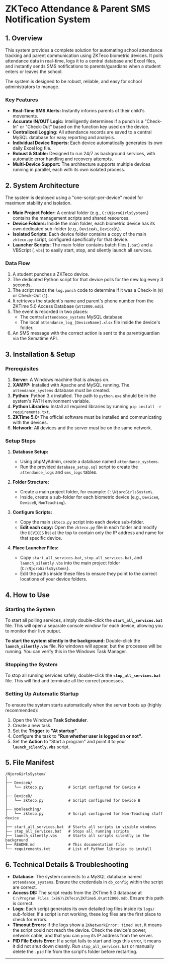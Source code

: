 # ZKTeco Attendance & Parent SMS Notification System

## 1. Overview

This system provides a complete solution for automating school attendance tracking and parent communication using ZKTeco biometric devices. It polls attendance data in real-time, logs it to a central database and Excel files, and instantly sends SMS notifications to parents/guardians when a student enters or leaves the school.

The system is designed to be robust, reliable, and easy for school administrators to manage.

### Key Features

*   **Real-Time SMS Alerts:** Instantly informs parents of their child's movements.
*   **Accurate IN/OUT Logic:** Intelligently determines if a punch is a "Check-In" or "Check-Out" based on the function key used on the device.
*   **Centralized Logging:** All attendance records are saved to a central MySQL database for easy reporting and analysis.
*   **Individual Device Reports:** Each device automatically generates its own daily Excel log file.
*   **Robust & Stable:** Designed to run 24/7 as background services, with automatic error handling and recovery attempts.
*   **Multi-Device Support:** The architecture supports multiple devices running in parallel, each with its own isolated process.

## 2. System Architecture

The system is deployed using a "one-script-per-device" model for maximum stability and isolation.

*   **Main Project Folder:** A central folder (e.g., `C:\NjoroGirlsSystem\`) contains the management scripts and shared resources.
*   **Device Folders:** Inside the main folder, each biometric device has its own dedicated sub-folder (e.g., `DeviceA\`, `DeviceB\`).
*   **Isolated Scripts:** Each device folder contains a copy of the main `zkteco.py` script, configured specifically for that device.
*   **Launcher Scripts:** The main folder contains batch files (`.bat`) and a VBScript (`.vbs`) to easily start, stop, and silently launch all services.

### Data Flow

1.  A student punches a ZKTeco device.
2.  The dedicated Python script for that device polls for the new log every 3 seconds.
3.  The script reads the `log.punch` code to determine if it was a Check-In (`0`) or Check-Out (`1`).
4.  It retrieves the student's name and parent's phone number from the ZKTime 5.0 Access Database (`att2000.mdb`).
5.  The event is recorded in two places:
    *   The central `attendance_systems` MySQL database.
    *   The local `attendance_log_[DeviceName].xlsx` file inside the device's folder.
6.  An SMS message with the correct action is sent to the parent/guardian via the Sematime API.

## 3. Installation & Setup

### Prerequisites

1.  **Server:** A Windows machine that is always on.
2.  **XAMPP:** Installed with Apache and MySQL running. The `attendance_systems` database must be created.
3.  **Python:** Python 3.x installed. The path to `python.exe` should be in the system's PATH environment variable.
4.  **Python Libraries:** Install all required libraries by running `pip install -r requirements.txt`.
5.  **ZKTime 5.0:** The official software must be installed and communicating with the devices.
6.  **Network:** All devices and the server must be on the same network.

### Setup Steps

1.  **Database Setup:**
    *   Using phpMyAdmin, create a database named `attendance_systems`.
    *   Run the provided `database_setup.sql` script to create the `attendance_logs` and `sms_logs` tables.

2.  **Folder Structure:**
    *   Create a main project folder, for example: `C:\NjoroGirlsSystem\`.
    *   Inside, create a sub-folder for each biometric device (e.g., `DeviceA`, `DeviceB`, `NonTeaching`).

3.  **Configure Scripts:**
    *   Copy the main `zkteco.py` script into each device sub-folder.
    *   **Edit each copy:** Open the `zkteco.py` file in each folder and modify the `DEVICES` list at the top to contain only the IP address and name for that specific device.

4.  **Place Launcher Files:**
    *   Copy `start_all_services.bat`, `stop_all_services.bat`, and `launch_silently.vbs` into the main project folder (`C:\NjoroGirlsSystem\`).
    *   Edit the paths inside these files to ensure they point to the correct locations of your device folders.

## 4. How to Use

### Starting the System

To start all polling services, simply double-click the **`start_all_services.bat`** file. This will open a separate console window for each device, allowing you to monitor their live output.

**To start the system silently in the background:**
Double-click the **`launch_silently.vbs`** file. No windows will appear, but the processes will be running. You can verify this in the Windows Task Manager.

### Stopping the System

To stop all running services safely, double-click the **`stop_all_services.bat`** file. This will find and terminate all the correct processes.

### Setting Up Automatic Startup

To ensure the system starts automatically when the server boots up (highly recommended):
1.  Open the Windows **Task Scheduler**.
2.  Create a new task.
3.  Set the **Trigger** to **"At startup"**.
4.  Configure the task to **"Run whether user is logged on or not"**.
5.  Set the **Action** to "Start a program" and point it to your **`launch_silently.vbs`** script.

## 5. File Manifest

```
/NjoroGirlsSystem/
│
├── DeviceA/
│   └── zkteco.py           # Script configured for Device A
│
├── DeviceB/
│   └── zkteco.py           # Script configured for Device B
│
├── NonTeaching/
│   └── zkteco.py           # Script configured for Non-Teaching staff device
│
├── start_all_services.bat  # Starts all scripts in visible windows
├── stop_all_services.bat   # Stops all running scripts
├── launch_silently.vbs     # Starts all scripts silently in the background
├── README.md               # This documentation file
└── requirements.txt        # List of Python libraries to install
```

## 6. Technical Details & Troubleshooting

*   **Database:** The system connects to a MySQL database named `attendance_systems`. Ensure the credentials in `db_config` within the script are correct.
*   **Access DB:** The script reads from the ZKTime 5.0 database at `C:\Program Files (x86)\ZKTeco\ZKTime5.0\att2000.mdb`. Ensure this path is correct.
*   **Logs:** Each script generates its own detailed log files inside its `logs/` sub-folder. If a script is not working, these log files are the first place to check for errors.
*   **Timeout Errors:** If the logs show a `ZKNetworkError: timed out`, it means the script could not reach the device. Check the device's power, network cable, and that you can `ping` its IP address from the server.
*   **PID File Exists Error:** If a script fails to start and logs this error, it means it did not shut down cleanly. Run `stop_all_services.bat` or manually delete the `.pid` file from the script's folder before restarting.

---
